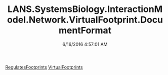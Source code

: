 ﻿---
title: LANS.SystemsBiology.InteractionModel.Network.VirtualFootprint.DocumentFormat
date: 6/16/2016 4:57:01 AM
---

[RegulatesFootprints](T-LANS.SystemsBiology.InteractionModel.Network.VirtualFootprint.DocumentFormat.RegulatesFootprints.html)
[VirtualFootprints](T-LANS.SystemsBiology.InteractionModel.Network.VirtualFootprint.DocumentFormat.VirtualFootprints.html)
